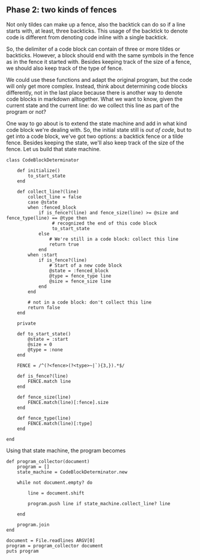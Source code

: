 ## Phase 2: two kinds of fences

Not only tildes can make up a fence, also the backtick can do so if a line
starts with, at least, three backticks. This usage of the backtick to denote
code is different from denoting code inline with a single backtick.

So, the delimiter of a code block can contain of three or more tildes or
backticks. However, a block should end with the same symbols in the fence as
in the fence it started with. Besides keeping track of the size of a fence, we
should also keep track of the type of fence.

We could use these functions and adapt the original program, but the code will
only get more complex. Instead, think about determining code blocks
differently, not in the last place because there is another way to denote code
blocks in markdown alltogether. What we want to know, given the current state
and the current line: do we collect this line as part of the program or not?

One way to go about is to extend the state machine and add in what kind code
block we're dealing with. So, the initial state still is *out of code*, but to
get into a code block, we've got two options: a backtick fence or a tilde
fence. Besides keeping the state, we'll also keep track of the size of the
fence. Let us build that state machine.

~~~{.ruby}
class CodeBlockDeterminator

    def initialize()
        to_start_state
    end

    def collect_line?(line) 
        collect_line = false
        case @state
        when :fenced_block
            if is_fence?(line) and fence_size(line) >= @size and fence_type(line) == @type then
                 # recognized the end of this code block
                 to_start_state 
            else
                # We're still in a code block: collect this line
                return true
            end            
        when :start
            if is_fence?(line)
                # Start of a new code block
                @state = :fenced_block
                @type = fence_type line
                @size = fence_size line
            end
        end
        
        # not in a code block: don't collect this line
        return false
    end

    private

    def to_start_state()
        @state = :start
        @size = 0
        @type = :none
    end

    FENCE = /^(?<fence>(?<type>~|`){3,}).*$/

    def is_fence?(line)
        FENCE.match line
    end

    def fence_size(line)
        FENCE.match(line)[:fence].size
    end

    def fence_type(line)
        FENCE.match(line)[:type]
    end

end
~~~

Using that state machine, the program becomes

~~~{.ruby}
def program_collector(document)
    program = []
    state_machine = CodeBlockDeterminator.new

    while not document.empty? do

        line = document.shift

        program.push line if state_machine.collect_line? line

    end

    program.join
end

document = File.readlines ARGV[0]
program = program_collector document
puts program
~~~
